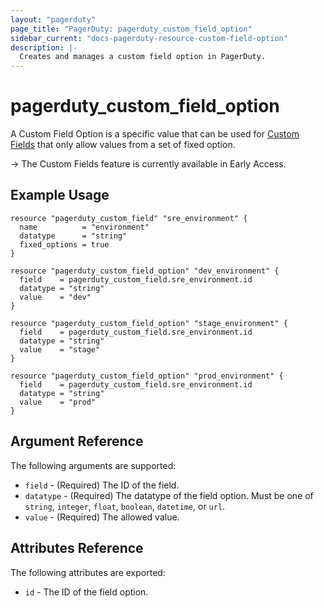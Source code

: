 ```yaml
---
layout: "pagerduty"
page_title: "PagerDuty: pagerduty_custom_field_option"
sidebar_current: "docs-pagerduty-resource-custom-field-option"
description: |-
  Creates and manages a custom field option in PagerDuty.
---
```


# pagerduty\_custom\_field\_option

A Custom Field Option is a specific value that can be used for [Custom Fields](https://support.pagerduty.com/docs/custom-fields) that only allow values from a set of fixed option. 

-> The Custom Fields feature is currently available in Early Access.

## Example Usage

```hcl
resource "pagerduty_custom_field" "sre_environment" {
  name          = "environment"
  datatype      = "string"
  fixed_options = true
}

resource "pagerduty_custom_field_option" "dev_environment" {
  field    = pagerduty_custom_field.sre_environment.id
  datatype = "string"
  value    = "dev"
}

resource "pagerduty_custom_field_option" "stage_environment" {
  field    = pagerduty_custom_field.sre_environment.id
  datatype = "string"
  value    = "stage"
}

resource "pagerduty_custom_field_option" "prod_environment" {
  field    = pagerduty_custom_field.sre_environment.id
  datatype = "string"
  value    = "prod"
}
```

## Argument Reference

The following arguments are supported:

* `field` - (Required) The ID of the field.
* `datatype` - (Required) The datatype of the field option. Must be one of `string`, `integer`, `float`, `boolean`, `datetime`, or `url`.
* `value` - (Required) The allowed value.

## Attributes Reference

The following attributes are exported:

  * `id` - The ID of the field option.
